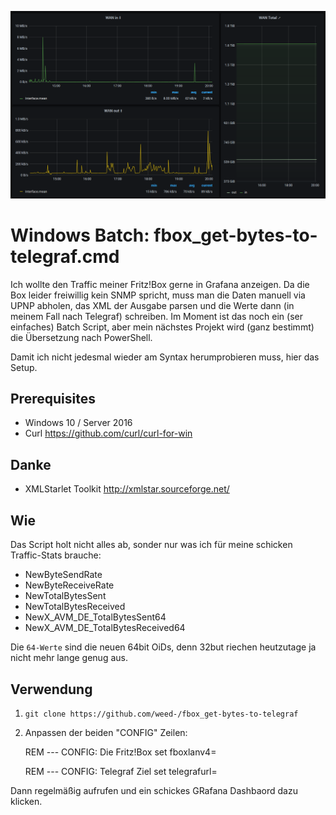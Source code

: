 ![Fritz!Box in Grafana Batch](./fritzbox-grafana.png)

# Windows Batch: fbox_get-bytes-to-telegraf.cmd
Ich wollte den Traffic meiner Fritz!Box gerne in Grafana anzeigen. Da die Box leider freiwillig kein SNMP spricht, muss man die Daten manuell via UPNP abholen, das XML der Ausgabe parsen und die Werte dann (in meinem Fall nach Telegraf) schreiben. Im Moment ist das noch ein (ser einfaches) Batch Script, aber mein nächstes Projekt wird (ganz bestimmt) die Übersetzung nach PowerShell.

Damit ich nicht jedesmal wieder am Syntax herumprobieren muss, hier das Setup.

## Prerequisites
* Windows 10 / Server 2016
* Curl https://github.com/curl/curl-for-win

## Danke
* XMLStarlet Toolkit http://xmlstar.sourceforge.net/

## Wie
Das Script holt nicht alles ab, sonder nur was ich für meine schicken Traffic-Stats brauche:
* NewByteSendRate
* NewByteReceiveRate
* NewTotalBytesSent
* NewTotalBytesReceived
* NewX_AVM_DE_TotalBytesSent64
* NewX_AVM_DE_TotalBytesReceived64

Die `64-Werte` sind die neuen 64bit OiDs, denn 32but riechen heutzutage ja nicht mehr lange genug aus.

## Verwendung
1. `git clone https://github.com/weed-/fbox_get-bytes-to-telegraf`
2. Anpassen der beiden "CONFIG" Zeilen:

    REM --- CONFIG: Die Fritz!Box
    set fboxlanv4=<DEINE FRITZBOX>
    
    REM --- CONFIG: Telegraf Ziel
    set telegrafurl=<DEINE TELEGRAF WRITE URL>

Dann regelmäßig aufrufen und ein schickes GRafana Dashbaord dazu klicken.